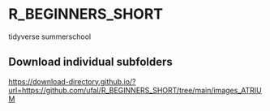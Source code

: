 # R_BEGINNERS_SHORT
tidyverse summerschool

## Download individual subfolders

https://download-directory.github.io/?url=https://github.com/ufal/R_BEGINNERS_SHORT/tree/main/images_ATRIUM


